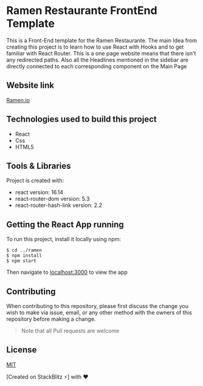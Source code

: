 # Ramen Restaurante FrontEnd Template

This is a Front-End template for the Ramen Restaurante. The main Idea from creating this project is to learn how to use React with Hooks and to get familiar with React Router.
This is a one page website means that there isn't any redirected paths. Also all the Headlines mentioned in the sidebar are directly connected to each corresponding component on the Main Page 

## Website link 
[Ramen.io](https://react-ramen-restaurante.stackblitz.io)

## Technologies used to build this project
 <ul>
  <li>React</li>
  <li>Css</li>
  <li>HTML5</li>
  </ul>
  
## Tools & Libraries
Project is created with:
* react version: 16.14
* react-router-dom version: 5.3
* react-router-hash-link version: 2.2

## Getting the React App running

To run this project, install it locally using npm:

```
$ cd ../ramen
$ npm install
$ npm start
```
Then navigate to [localhost:3000](http://localhost:3000) to view the app

## Contributing

When contributing to this repository, please first discuss the change you wish to make via issue, email, or any other method with the owners of this repository before making a change.

>Note that all Pull requests are welcome

## License

[MIT](https://choosealicense.com/licenses/mit/)

[Created on StackBlitz ⚡️] with :heart:
